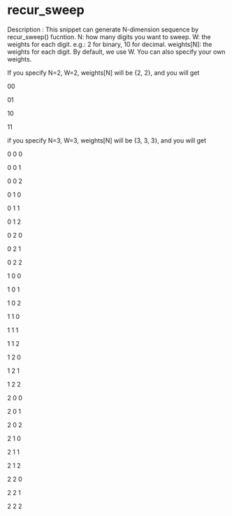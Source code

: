 # recur_sweep
Description : This snippet can generate N-dimension sequence by recur_sweep()
               fucntion.
N: how many digits you want to sweep.
W: the weights for each digit. e.g.: 2 for binary, 10 for decimal.
weights[N]: the weights for each digit. By default, we use W.
            You can also specify your own weights.

If you specify N=2, W=2, weights[N] will be {2, 2}, and you will get

00

01

10

11


if you specify N=3, W=3, weights[N] will be {3, 3, 3}, and you will get

0 0 0 

0 0 1 

0 0 2 

0 1 0 

0 1 1 

0 1 2 

0 2 0 

0 2 1 

0 2 2 

1 0 0 

1 0 1 

1 0 2 

1 1 0 

1 1 1 

1 1 2 

1 2 0 

1 2 1 

1 2 2 

2 0 0 

2 0 1 

2 0 2 

2 1 0 

2 1 1 

2 1 2 

2 2 0 

2 2 1 

2 2 2 

